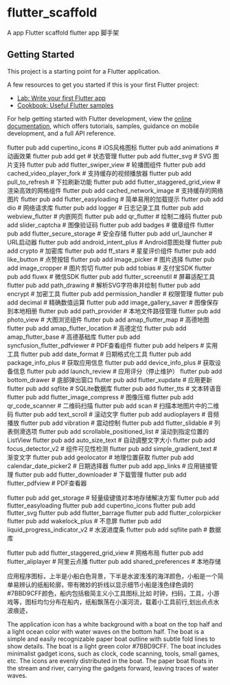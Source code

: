 # flutter_scaffold

A app  Flutter scaffold
flutter app 脚手架

## Getting Started

This project is a starting point for a Flutter application.

A few resources to get you started if this is your first Flutter project:

- [Lab: Write your first Flutter app](https://docs.flutter.dev/get-started/codelab)
- [Cookbook: Useful Flutter samples](https://docs.flutter.dev/cookbook)

For help getting started with Flutter development, view the
[online documentation](https://docs.flutter.dev/), which offers tutorials,
samples, guidance on mobile development, and a full API reference.



flutter pub add cupertino_icons # iOS风格图标
flutter pub add animations # 动画效果
flutter pub add get # 状态管理
flutter pub add flutter_svg # SVG 图片支持
flutter pub add flutter_swiper_view # 轮播图组件
flutter pub add cached_video_player_fork # 支持缓存的视频播放器
flutter pub add pull_to_refresh # 下拉刷新功能
flutter pub add flutter_staggered_grid_view # 渲染高效的网格组件
flutter pub add cached_network_image # 支持缓存的网络图片
flutter pub add flutter_easyloading # 简单易用的加载提示
flutter pub add dio # 网络请求库
flutter pub add logger # 日志记录工具
flutter pub add webview_flutter # 内嵌网页
flutter pub add qr_flutter # 绘制二维码
flutter pub add slider_captcha # 图像验证码
flutter pub add badges # 徽章组件
flutter pub add flutter_secure_storage # 安全存储
flutter pub add url_launcher # URL启动器
flutter pub add android_intent_plus # Android意图处理
flutter pub add crypto # 加密库
flutter pub add ff_stars # 星星评价组件
flutter pub add like_button # 点赞按钮
flutter pub add image_picker # 图片选择
flutter pub add image_cropper # 图片剪切
flutter pub add tobias # 支付宝SDK
flutter pub add fluwx # 微信SDK
flutter pub add flutter_screenutil # 屏幕适配工具
flutter pub add path_drawing # 解析SVG字符串并绘制
flutter pub add encrypt # 加密工具
flutter pub add permission_handler # 权限管理
flutter pub add decimal # 精确数值运算
flutter pub add image_gallery_saver # 图像保存到本地相册
flutter pub add path_provider # 本地文件路径管理
flutter pub add photo_view # 大图浏览组件
flutter pub add amap_flutter_map # 高德地图
flutter pub add amap_flutter_location # 高德定位
flutter pub add amap_flutter_base # 高德基础库
flutter pub add syncfusion_flutter_pdfviewer # PDF查看组件
flutter pub add helpers # 实用工具
flutter pub add date_format # 日期格式化工具
flutter pub add package_info_plus # 获取应用信息
flutter pub add device_info_plus # 获取设备信息
flutter pub add launch_review # 应用评分（停止维护）
flutter pub add bottom_drawer # 底部弹出窗口
flutter pub add flutter_xupdate # 应用更新
flutter pub add sqflite # SQLite数据库
flutter pub add flutter_tts # 文本转语音
flutter pub add flutter_image_compress # 图像压缩
flutter pub add qr_code_scanner # 二维码扫描
flutter pub add scan # 扫描本地图片中的二维码
flutter pub add text_scroll # 滚动文字
flutter pub add audioplayers # 音频播放
flutter pub add vibration # 震动控制
flutter pub add flutter_slidable # 列表侧滑选项
flutter pub add scrollable_positioned_list # 滚动到指定位置的ListView
flutter pub add auto_size_text # 自动调整文字大小
flutter pub add focus_detector_v2 # 组件可见性检测
flutter pub add simple_gradient_text # 渐变文字
flutter pub add geolocator # 地理位置获取
flutter pub add calendar_date_picker2 # 日期选择器
flutter pub add app_links # 应用链接管理
flutter pub add flutter_downloader # 下载管理
flutter pub add flutter_pdfview # PDF查看器

flutter pub add get_storage #  轻量级键值对本地存储解决方案
flutter pub add flutter_easyloading
flutter pub add  cupertino_icons
flutter pub add  flutter_svg
flutter pub add  flutter_barrage
flutter pub add  flutter_colorpicker
flutter pub add wakelock_plus # 不息屏
flutter pub add liquid_progress_indicator_v2 # 水波进度条
flutter pub add sqflite path # 数据库

flutter pub add flutter_staggered_grid_view # 网格布局
flutter pub add flutter_aliplayer # 阿里云点播
flutter pub add shared_preferences # 本地存储

应用程序图标，上半是小船白色背景，下半是水波浅浅的海洋颜色，小船是一个简单易辨认的纸船轮廓，带有微妙的折线以显示细节小船是浅色绿色调的#7BBD9CFF颜色，船内包括极简主义小工具图标,比如 时钟，扫码，工具，小游戏等，图标均匀分布在船内，纸船飘荡在小溪河流，载着小工具前行,划出点点水波痕迹，


The application icon has a white background with a boat on the top half and a light ocean color with water waves on the bottom half. The boat is a simple and easily recognizable paper boat outline with subtle fold lines to show details. The boat is a light green color #7BBD9CFF. The boat includes minimalist gadget icons, such as clock, code scanning, tools, small games, etc. The icons are evenly distributed in the boat. The paper boat floats in the stream and river, carrying the gadgets forward, leaving traces of water waves.